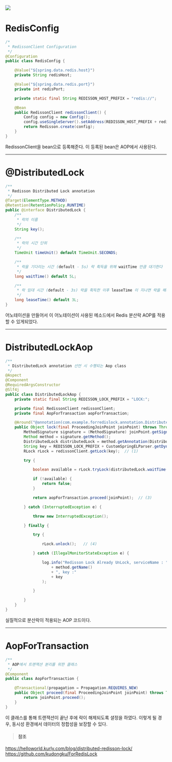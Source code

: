 ![](https://velog.velcdn.com/images/kudongku/post/20b99511-6a7f-44db-9630-bc64a2ad139b/image.png)

# RedisConfig
```java
/*
 * RedissonClient Configuration
 */
@Configuration
public class RedisConfig {

    @Value("${spring.data.redis.host}")
    private String redisHost;

    @Value("${spring.data.redis.port}")
    private int redisPort;

    private static final String REDISSON_HOST_PREFIX = "redis://";

    @Bean
    public RedissonClient redissonClient() {
        Config config = new Config();
        config.useSingleServer().setAddress(REDISSON_HOST_PREFIX + redisHost + ":" + redisPort);
        return Redisson.create(config);
    }
}
```
RedissonClient을 bean으로 등록해준다.
이 등록된 bean은 AOP에서 사용된다.

---

# @DistributedLock

```java
/**
 * Redisson Distributed Lock annotation
 */
@Target(ElementType.METHOD)
@Retention(RetentionPolicy.RUNTIME)
public @interface DistributedLock {
    /**
     * 락의 이름
     */
    String key();

    /**
     * 락의 시간 단위
     */
    TimeUnit timeUnit() default TimeUnit.SECONDS;

    /**
     * 락을 기다리는 시간 (default - 5s) 락 획득을 위해 waitTime 만큼 대기한다
     */
    long waitTime() default 5L;

    /**
     * 락 임대 시간 (default - 3s) 락을 획득한 이후 leaseTime 이 지나면 락을 해제한다
     */
    long leaseTime() default 3L;
}
```
어노테이션을 만들어서 이 어노테이션이 사용된 메소드에서 Redis 분산락 AOP를 적용할 수 있게되었다.

---

# DistributedLockAop

```java
/**
 * DistributedLock annotation 선언 시 수행되는 Aop class
 */
@Aspect
@Component
@RequiredArgsConstructor
@Slf4j
public class DistributedLockAop {
    private static final String REDISSON_LOCK_PREFIX = "LOCK:";

    private final RedissonClient redissonClient;
    private final AopForTransaction aopForTransaction;

    @Around("@annotation(com.example.forredislock.annotation.DistributedLock)")
    public Object lock(final ProceedingJoinPoint joinPoint) throws Throwable {
        MethodSignature signature = (MethodSignature) joinPoint.getSignature();
        Method method = signature.getMethod();
        DistributedLock distributedLock = method.getAnnotation(DistributedLock.class);
        String key = REDISSON_LOCK_PREFIX + CustomSpringELParser.getDynamicValue(signature.getParameterNames(), joinPoint.getArgs(), distributedLock.key());
        RLock rLock = redissonClient.getLock(key);  // (1)

        try {

            boolean available = rLock.tryLock(distributedLock.waitTime(), distributedLock.leaseTime(), distributedLock.timeUnit());  // (2)

            if (!available) {
                return false;
            }

            return aopForTransaction.proceed(joinPoint);  // (3)

        } catch (InterruptedException e) {

            throw new InterruptedException();

        } finally {

            try {

                rLock.unlock();   // (4)

            } catch (IllegalMonitorStateException e) {

                log.info("Redisson Lock Already UnLock, serviceName : "
                    + method.getName()
                    + ", key :"
                    + key
                );

            }

        }
    }
}
```
실질적으로 분산락이 적용되는 AOP 코드이다.


---

# AopForTransaction
```java
/**
 * AOP에서 트랜잭션 분리를 위한 클래스
 */
@Component
public class AopForTransaction {

    @Transactional(propagation = Propagation.REQUIRES_NEW)
    public Object proceed(final ProceedingJoinPoint joinPoint) throws Throwable {
        return joinPoint.proceed();
    }
}
```

이 클래스를 통해 트랜잭션이 끝난 후에 락이 해제되도록
셜정을 하였다. 
이렇게 될 경우, 동시성 환경에서 데이터의 정합성을 보장할 수 있다.



> #### 참조
https://helloworld.kurly.com/blog/distributed-redisson-lock/
https://github.com/kudongku/ForRedisLock
